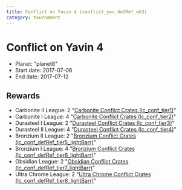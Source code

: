 ```yaml
---
title: Conflict on Yavin 4 (conflict_yav_defRef_wk3)
category: tournament
---
```

# Conflict on Yavin 4

  * Planet: "planet8"
  * Start date: 2017-07-06
  * End date: 2017-07-12

## Rewards

  * Carbonite II League: 2 "[Carbonite Conflict Crates (lc_conf_tier1)](lc_conf_tier1.html)"
  * Carbonite I League: 4 "[Carbonite Conflict Crates (lc_conf_tier2)](lc_conf_tier2.html)"
  * Durasteel I League: 2 "[Durasteel Conflict Crates (lc_conf_tier3)](lc_conf_tier3.html)"
  * Durasteel II League: 4 "[Durasteel Conflict Crates (lc_conf_tier4)](lc_conf_tier4.html)"
  * Bronzium II League: 2 "[Bronzium Conflict Crates (lc_conf_defRef_tier5_lightBarr)](lc_conf_defRef_tier5_lightBarr.html)"
  * Bronzium I League: 4 "[Bronzium Conflict Crates (lc_conf_defRef_tier6_lightBarr)](lc_conf_defRef_tier6_lightBarr.html)"
  * Obsidian League: 2 "[Obsidian Conflict Crates (lc_conf_defRef_tier7_lightBarr)](lc_conf_defRef_tier7_lightBarr.html)"
  * Ultra Chrome League: 2 "[Ultra Chrome Conflict Crates (lc_conf_defRef_tier8_lightBarr)](lc_conf_defRef_tier8_lightBarr.html)"
